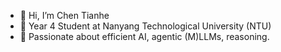 - 👋 Hi, I’m Chen Tianhe
- 🏫 Year 4 Student at Nanyang Technological University (NTU)
- 🤖 Passionate about efficient AI, agentic (M)LLMs, reasoning.

<!---
CHEN1594/CHEN1594 is a ✨ special ✨ repository because its `README.md` (this file) appears on your GitHub profile.
You can click the Preview link to take a look at your changes.
--->
